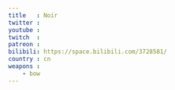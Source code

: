 ```yaml
---
title   : Noir
twitter :
youtube :
twitch  :
patreon :
bilibili: https://space.bilibili.com/3728581/
country : cn
weapons :
    - bow
---
```


